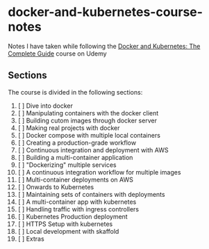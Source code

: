# docker-and-kubernetes-course-notes

Notes I have taken while following the [Docker and Kubernetes: The Complete Guide](https://www.udemy.com/course/docker-and-kubernetes-the-complete-guide/) course on Udemy

## Sections

The course is divided in the following sections:
1. [ ] Dive into docker
2. [ ] Manipulating containers with the docker client
3. [ ] Building cutom images through docker server
4. [ ] Making real projects with docker
5. [ ] Docker compose with multiple local containers
6. [ ] Creating a production-grade workflow
7. [ ] Continuous integration and deployment with AWS
8. [ ] Building a multi-container application
9. [ ] "Dockerizing" multiple services
10. [ ] A continuous integration workflow for multiple images
11. [ ] Multi-container deployments on AWS
12. [ ] Onwards to Kubernetes
13. [ ] Maintaining sets of containers with deployments
14. [ ] A multi-container app with kubernetes
15. [ ] Handling traffic with ingress controllers
16. [ ] Kubernetes Production deployment
17. [ ] HTTPS Setup with kubernetes
18. [ ] Local development with skaffold
19. [ ] Extras
